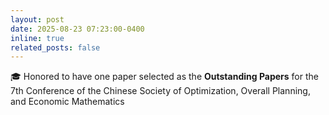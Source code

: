 ```yaml
---
layout: post
date: 2025-08-23 07:23:00-0400
inline: true
related_posts: false
---
```


🎓 Honored to have one paper selected as the **Outstanding Papers** for the 7th Conference of the Chinese Society of Optimization, Overall Planning, and Economic Mathematics